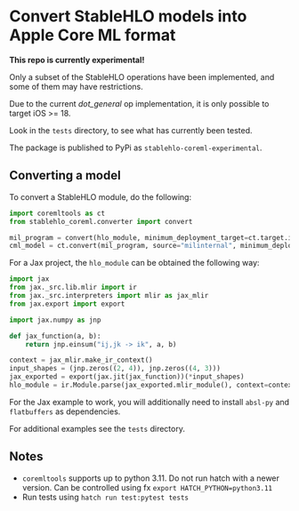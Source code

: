 # Convert StableHLO models into Apple Core ML format

**This repo is currently experimental!**

Only a subset of the StableHLO operations have been implemented, and some of them may have restrictions.

Due to the current _dot_general_ op implementation, it is only possible to target iOS >= 18.

Look in the `tests` directory, to see what has currently been tested.

The package is published to PyPi as `stablehlo-coreml-experimental`.

## Converting a model

To convert a StableHLO module, do the following:

```python
import coremltools as ct
from stablehlo_coreml.converter import convert

mil_program = convert(hlo_module, minimum_deployment_target=ct.target.iOS18)
cml_model = ct.convert(mil_program, source="milinternal", minimum_deployment_target=ct.target.iOS18)
```

For a Jax project, the `hlo_module` can be obtained the following way:

```python
import jax
from jax._src.lib.mlir import ir
from jax._src.interpreters import mlir as jax_mlir
from jax.export import export

import jax.numpy as jnp

def jax_function(a, b):
    return jnp.einsum("ij,jk -> ik", a, b)

context = jax_mlir.make_ir_context()
input_shapes = (jnp.zeros((2, 4)), jnp.zeros((4, 3)))
jax_exported = export(jax.jit(jax_function))(*input_shapes)
hlo_module = ir.Module.parse(jax_exported.mlir_module(), context=context)
```

For the Jax example to work, you will additionally need to install `absl-py` and `flatbuffers` as dependencies.

For additional examples see the `tests` directory.

## Notes
* `coremltools` supports up to python 3.11. Do not run hatch with a newer version.
  Can be controlled using fx `export HATCH_PYTHON=python3.11`
* Run tests using `hatch run test:pytest tests`
